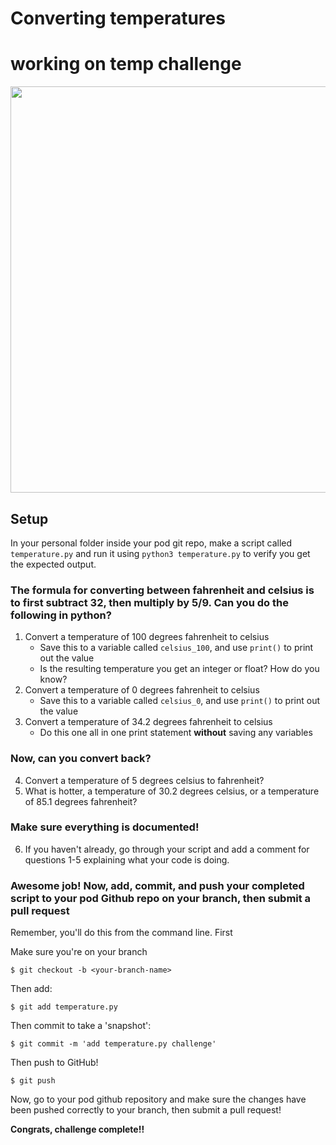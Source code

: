 # Converting temperatures
# working on temp challenge
<img src="https://storage.googleapis.com/ltkcms.appspot.com/fs/yd/images/cover/thermometer-in-snow.base?v=1591222156" width="650">

## Setup
In your personal folder inside your pod git repo, make a script called `temperature.py` and run it using `python3 temperature.py` to verify you get the expected output.

### The formula for converting between fahrenheit and celsius is to first subtract 32, then multiply by 5/9. Can you do the following in python?

1. Convert a temperature of 100 degrees fahrenheit to celsius
    * Save this to a variable called `celsius_100`, and use `print()` to print out the value
    * Is the resulting temperature you get an integer or float? How do you know?
2. Convert a temperature of 0 degrees fahrenheit to celsius
    * Save this to a variable called `celsius_0`, and use `print()` to print out the value
3. Convert a temperature of 34.2 degrees fahrenheit to celsius
    * Do this one all in one print statement **without** saving any variables


### Now, can you convert back?

4. Convert a temperature of 5 degrees celsius to fahrenheit?
5. What is hotter, a temperature of 30.2 degrees celsius, or a temperature of 85.1 degrees fahrenheit?


### Make sure everything is documented!

6. If you haven't already, go through your script and add a comment for questions 1-5 explaining what your code is doing.

### Awesome job! Now, add, commit, and push your completed script to your pod Github repo on your branch, then submit a pull request

Remember, you'll do this from the command line. First

Make sure you're on your branch
```console
$ git checkout -b <your-branch-name>
```

Then add:
```console
$ git add temperature.py
```

Then commit to take a 'snapshot':
```console
$ git commit -m 'add temperature.py challenge'
```

Then push to GitHub!

```console
$ git push
```

Now, go to your pod github repository and make sure the changes have been pushed correctly to your branch, then submit a pull request!

**Congrats, challenge complete!!**
